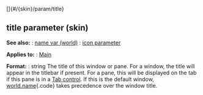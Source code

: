 []{#/{skin}/param/title}
  ## title parameter (skin)
  **See also:**
  :   [name var (world)](ref/world/var/name)
  :   [icon parameter](ref/%7Bskin%7D/param/icon)
  <!-- -->
  **Applies to:**
  :   [Main](ref/%7Bskin%7D/control/main)
  <!-- -->
  **Format:**
  :   string
  The title of this window or pane. For a window, the title will appear in
  the titlebar if present. For a pane, this will be displayed on the tab
  if this pane is in a [Tab control](ref/%7Bskin%7D/control/tab).
  If this is the default window, [world.name](ref/world/var/name){.code}
  takes precedence over the window title.